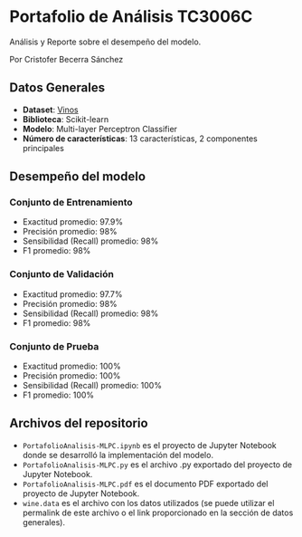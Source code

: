 # Portafolio de Análisis TC3006C

Análisis y Reporte sobre el desempeño del modelo.

Por Cristofer Becerra Sánchez

## Datos Generales

- **Dataset**: [Vinos](https://github.com/crisb-7/Evidencia02-WineClassification/blob/bc502b04605e2fd18f3e6b1e3b637e2ea3dc2156/wine.data)
- **Biblioteca**: Scikit-learn
- **Modelo**: Multi-layer Perceptron Classifier
- **Número de características**: 13 características, 2 componentes principales

## Desempeño del modelo

### Conjunto de Entrenamiento

- Exactitud promedio: 97.9%
- Precisión promedio: 98%
- Sensibilidad (Recall) promedio: 98%
- F1 promedio: 98%

### Conjunto de Validación

- Exactitud promedio: 97.7%
- Precisión promedio: 98%
- Sensibilidad (Recall) promedio: 98%
- F1 promedio: 98%

### Conjunto de Prueba
- Exactitud promedio: 100%
- Precisión promedio: 100%
- Sensibilidad (Recall) promedio: 100%
- F1 promedio: 100%

## Archivos del repositorio

- `PortafolioAnalisis-MLPC.ipynb` es el proyecto de Jupyter Notebook donde se desarrolló la implementación del modelo.
- `PortafolioAnalisis-MLPC.py` es el archivo .py exportado del proyecto de Jupyter Notebook.
- `PortafolioAnalisis-MLPC.pdf` es el documento PDF exportado del proyecto de Jupyter Notebook.
- `wine.data` es el archivo con los datos utilizados (se puede utilizar el permalink de este archivo o el link proporcionado en la sección de datos generales).
